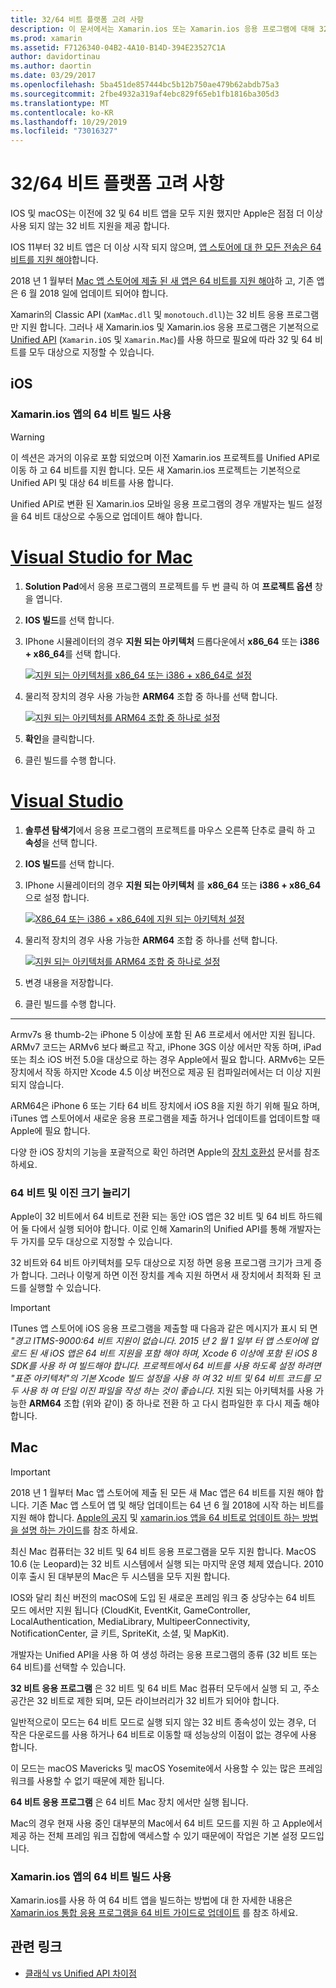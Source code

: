 ```yaml
---
title: 32/64 비트 플랫폼 고려 사항
description: 이 문서에서는 Xamarin.ios 또는 Xamarin.ios 응용 프로그램에 대해 32 비트 및 64 비트 아키텍처를 대상으로 지정 하는 경우 염두에 두어야 할 다양 한 고려 사항을 설명 합니다.
ms.prod: xamarin
ms.assetid: F7126340-04B2-4A10-B14D-394E23527C1A
author: davidortinau
ms.author: daortin
ms.date: 03/29/2017
ms.openlocfilehash: 5ba451de857444bc5b12b750ae479b62abdb75a3
ms.sourcegitcommit: 2fbe4932a319af4ebc829f65eb1fb1816ba305d3
ms.translationtype: MT
ms.contentlocale: ko-KR
ms.lasthandoff: 10/29/2019
ms.locfileid: "73016327"
---
```

# <a name="3264-bit-platform-considerations"></a>32/64 비트 플랫폼 고려 사항

IOS 및 macOS는 이전에 32 및 64 비트 앱을 모두 지원 했지만 Apple은 점점 더 이상 사용 되지 않는 32 비트 지원을 제공 합니다.

IOS 11부터 32 비트 앱은 더 이상 시작 되지 않으며, [앱 스토어에 대 한 모든 전송은 64 비트를 지원 해야](https://developer.apple.com/news/?id=06282017b)합니다.

2018 년 1 월부터 [Mac 앱 스토어에 제출 된 새 앱은 64 비트를 지원 해야](https://developer.apple.com/news/?id=06282017a)하 고, 기존 앱은 6 월 2018 일에 업데이트 되어야 합니다.

Xamarin의 Classic API (`XamMac.dll` 및 `monotouch.dll`)는 32 비트 응용 프로그램만 지원 합니다. 그러나 새 Xamarin.ios 및 Xamarin.ios 응용 프로그램은 기본적으로 [Unified API](~/cross-platform/macios/unified/index.md) (`Xamarin.iOS` 및 `Xamarin.Mac`)를 사용 하므로 필요에 따라 32 및 64 비트를 모두 대상으로 지정할 수 있습니다.

## <a name="ios"></a>iOS

<a name="enable-64" />

### <a name="enabling-64-bit-builds-of-xamarinios-apps"></a>Xamarin.ios 앱의 64 비트 빌드 사용

> [!WARNING]
> 이 섹션은 과거의 이유로 포함 되었으며 이전 Xamarin.ios 프로젝트를 Unified API로 이동 하 고 64 비트를 지원 합니다. 모든 새 Xamarin.ios 프로젝트는 기본적으로 Unified API 및 대상 64 비트를 사용 합니다.

Unified API로 변환 된 Xamarin.ios 모바일 응용 프로그램의 경우 개발자는 빌드 설정을 64 비트 대상으로 수동으로 업데이트 해야 합니다.

<!-- markdownlint-disable MD001 -->

# <a name="visual-studio-for-mactabmacos"></a>[Visual Studio for Mac](#tab/macos)

1. **Solution Pad**에서 응용 프로그램의 프로젝트를 두 번 클릭 하 여 **프로젝트 옵션** 창을 엽니다.
2. **IOS 빌드**를 선택 합니다.
3. IPhone 시뮬레이터의 경우 **지원 되는 아키텍처** 드롭다운에서 **x86\_64** 또는 **i386 + x86\_64**를 선택 합니다.

   [![지원 되는 아키텍처를 x86\_64 또는 i386 + x86\_64로 설정](Images/Image01.png "Setting Supported architectures to x86\_64 or i386 + x86\_64")](Images/Image01-large.png#lightbox) 

4. 물리적 장치의 경우 사용 가능한 **ARM64** 조합 중 하나를 선택 합니다.

   [![지원 되는 아키텍처를 ARM64 조합 중 하나로 설정](Images/Image02.png "지원 되는 아키텍처를 ARM64 조합 중 하나로 설정")](Images/Image02-large.png#lightbox)

5. **확인**을 클릭합니다.
6. 클린 빌드를 수행 합니다.

# <a name="visual-studiotabwindows"></a>[Visual Studio](#tab/windows)

1. **솔루션 탐색기**에서 응용 프로그램의 프로젝트를 마우스 오른쪽 단추로 클릭 하 고 **속성**을 선택 합니다.
2. **IOS 빌드**를 선택 합니다.
3. IPhone 시뮬레이터의 경우 **지원 되는 아키텍처** 를 **x86\_64** 또는 **i386 + x86\_64**으로 설정 합니다. 

   [![X86_64 또는 i386 + x86\_64에 지원 되는 아키텍처 설정](Images/VS02.png "Setting Supported architectures to x86_64 or i386 + x86\_64")](Images/VS02-large.png#lightbox)

4. 물리적 장치의 경우 사용 가능한 **ARM64** 조합 중 하나를 선택 합니다.
    
   [![지원 되는 아키텍처를 ARM64 조합 중 하나로 설정](Images/VS01.png "지원 되는 아키텍처를 ARM64 조합 중 하나로 설정")](Images/VS01-large.png#lightbox)

5. 변경 내용을 저장합니다.
6. 클린 빌드를 수행 합니다.

-----

Armv7s 용 thumb-2는 iPhone 5 이상에 포함 된 A6 프로세서 에서만 지원 됩니다. ARMv7 코드는 ARMv6 보다 빠르고 작고, iPhone 3GS 이상 에서만 작동 하며, iPad 또는 최소 iOS 버전 5.0을 대상으로 하는 경우 Apple에서 필요 합니다. ARMv6는 모든 장치에서 작동 하지만 Xcode 4.5 이상 버전으로 제공 된 컴파일러에서는 더 이상 지원 되지 않습니다. 

ARM64은 iPhone 6 또는 기타 64 비트 장치에서 iOS 8을 지원 하기 위해 필요 하며, iTunes 앱 스토어에서 새로운 응용 프로그램을 제출 하거나 업데이트를 업데이트할 때 Apple에 필요 합니다.

다양 한 iOS 장치의 기능을 포괄적으로 확인 하려면 Apple의 [장치 호환성](https://developer.apple.com/library/content/documentation/DeviceInformation/Reference/iOSDeviceCompatibility/DeviceCompatibilityMatrix/DeviceCompatibilityMatrix.html) 문서를 참조 하세요.

### <a name="64-bit-and-binary-size-increases"></a>64 비트 및 이진 크기 늘리기

Apple이 32 비트에서 64 비트로 전환 되는 동안 iOS 앱은 32 비트 및 64 비트 하드웨어 둘 다에서 실행 되어야 합니다. 이로 인해 Xamarin의 Unified API를 통해 개발자는 두 가지를 모두 대상으로 지정할 수 있습니다.

32 비트와 64 비트 아키텍처를 모두 대상으로 지정 하면 응용 프로그램 크기가 크게 증가 합니다. 그러나 이렇게 하면 이전 장치를 계속 지원 하면서 새 장치에서 최적화 된 코드를 실행할 수 있습니다.

> [!IMPORTANT]
> ITunes 앱 스토어에 iOS 응용 프로그램을 제출할 때 다음과 같은 메시지가 표시 되 면 _"경고 ITMS-9000:64 비트 지원이 없습니다. 2015 년 2 월 1 일부 터 앱 스토어에 업로드 된 새 iOS 앱은 64 비트 지원을 포함 해야 하며, Xcode 6 이상에 포함 된 iOS 8 SDK를 사용 하 여 빌드해야 합니다. 프로젝트에서 64 비트를 사용 하도록 설정 하려면 "표준 아키텍처"의 기본 Xcode 빌드 설정을 사용 하 여 32 비트 및 64 비트 코드를 모두 사용 하 여 단일 이진 파일을 작성 하는 것이 좋습니다._ 지원 되는 아키텍처를 사용 가능한 **ARM64** 조합 (위와 같이) 중 하나로 전환 하 고 다시 컴파일한 후 다시 제출 해야 합니다.

## <a name="mac"></a>Mac

> [!IMPORTANT]
> 2018 년 1 월부터 Mac 앱 스토어에 제출 된 모든 새 Mac 앱은 64 비트를 지원 해야 합니다. 기존 Mac 앱 스토어 앱 및 해당 업데이트는 64 년 6 월 2018에 시작 하는 비트를 지원 해야 합니다. [Apple의 공지](https://developer.apple.com/news/?id=06282017a) 및 [xamarin.ios 앱을 64 비트로 업데이트 하는 방법을 설명 하는 가이드](~/cross-platform/macios/32-and-64/mac-64-bit.md)를 참조 하세요.

최신 Mac 컴퓨터는 32 비트 및 64 비트 응용 프로그램을 모두 지원 합니다.   MacOS 10.6 (눈 Leopard)는 32 비트 시스템에서 실행 되는 마지막 운영 체제 였습니다.   2010 이후 출시 된 대부분의 Mac은 두 시스템을 모두 지원 합니다.

IOS와 달리 최신 버전의 macOS에 도입 된 새로운 프레임 워크 중 상당수는 64 비트 모드 에서만 지원 됩니다 (CloudKit, EventKit, GameController, LocalAuthentication, MediaLibrary, MultipeerConnectivity, NotificationCenter, 글 키트, SpriteKit, 소셜, 및 MapKit).

개발자는 Unified API을 사용 하 여 생성 하려는 응용 프로그램의 종류 (32 비트 또는 64 비트)를 선택할 수 있습니다.

**32 비트 응용 프로그램** 은 32 비트 및 64 비트 Mac 컴퓨터 모두에서 실행 되 고, 주소 공간은 32 비트로 제한 되며, 모든 라이브러리가 32 비트가 되어야 합니다.

일반적으로이 모드는 64 비트 모드로 실행 되지 않는 32 비트 종속성이 있는 경우, 더 작은 다운로드를 사용 하거나 64 비트로 이동할 때 성능상의 이점이 없는 경우에 사용 합니다.

이 모드는 macOS Mavericks 및 macOS Yosemite에서 사용할 수 있는 많은 프레임 워크를 사용할 수 없기 때문에 제한 됩니다.

**64 비트 응용 프로그램** 은 64 비트 Mac 장치 에서만 실행 됩니다.

Mac의 경우 현재 사용 중인 대부분의 Mac에서 64 비트 모드를 지원 하 고 Apple에서 제공 하는 전체 프레임 워크 집합에 액세스할 수 있기 때문에이 작업은 기본 설정 모드입니다.

### <a name="enabling-64-bit-builds-of-xamarinmac-apps"></a>Xamarin.ios 앱의 64 비트 빌드 사용

Xamarin.ios를 사용 하 여 64 비트 앱을 빌드하는 방법에 대 한 자세한 내용은 [Xamarin.ios 통합 응용 프로그램을 64 비트 가이드로 업데이트](~/cross-platform/macios/32-and-64/mac-64-bit.md) 를 참조 하세요.

## <a name="related-links"></a>관련 링크

- [클래식 vs Unified API 차이점](https://github.com/xamarin/release-notes-archive/blob/master/release-notes/ios/api_changes/classic-vs-unified-8.6.0/index.md)

